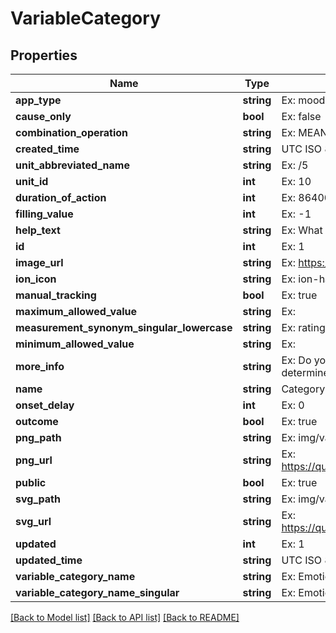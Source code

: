 # VariableCategory

## Properties
Name | Type | Description | Notes
------------ | ------------- | ------------- | -------------
**app_type** | **string** | Ex: mood | [optional] 
**cause_only** | **bool** | Ex: false | [optional] 
**combination_operation** | **string** | Ex: MEAN | [optional] 
**created_time** | **string** | UTC ISO 8601 YYYY-MM-DDThh:mm:ss | [optional] 
**unit_abbreviated_name** | **string** | Ex: /5 | [optional] 
**unit_id** | **int** | Ex: 10 | [optional] 
**duration_of_action** | **int** | Ex: 86400 | [optional] 
**filling_value** | **int** | Ex: -1 | [optional] 
**help_text** | **string** | Ex: What emotion do you want to rate? | [optional] 
**id** | **int** | Ex: 1 | [optional] 
**image_url** | **string** | Ex: https://maxcdn.icons8.com/Color/PNG/96/Cinema/theatre_mask-96.png | [optional] 
**ion_icon** | **string** | Ex: ion-happy-outline | [optional] 
**manual_tracking** | **bool** | Ex: true | [optional] 
**maximum_allowed_value** | **string** | Ex: | [optional] 
**measurement_synonym_singular_lowercase** | **string** | Ex: rating | [optional] 
**minimum_allowed_value** | **string** | Ex: | [optional] 
**more_info** | **string** | Ex: Do you have any emotions that fluctuate regularly?  If so, add them so I can try to determine which factors are influencing them. | [optional] 
**name** | **string** | Category name | 
**onset_delay** | **int** | Ex: 0 | [optional] 
**outcome** | **bool** | Ex: true | [optional] 
**png_path** | **string** | Ex: img/variable_categories/emotions.png | [optional] 
**png_url** | **string** | Ex: https://quantimodo.quantimo.do/ionic/Modo/www/img/variable_categories/emotions.png | [optional] 
**public** | **bool** | Ex: true | [optional] 
**svg_path** | **string** | Ex: img/variable_categories/emotions.svg | [optional] 
**svg_url** | **string** | Ex: https://quantimodo.quantimo.do/ionic/Modo/www/img/variable_categories/emotions.svg | [optional] 
**updated** | **int** | Ex: 1 | [optional] 
**updated_time** | **string** | UTC ISO 8601 YYYY-MM-DDThh:mm:ss | [optional] 
**variable_category_name** | **string** | Ex: Emotions | [optional] 
**variable_category_name_singular** | **string** | Ex: Emotion | [optional] 

[[Back to Model list]](../README.md#documentation-for-models) [[Back to API list]](../README.md#documentation-for-api-endpoints) [[Back to README]](../README.md)


